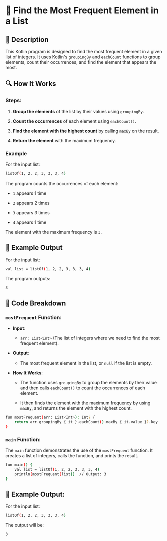 # 📌 Find the Most Frequent Element in a List

## 🚀 Description
This Kotlin program is designed to find the most frequent element in a given list of integers. It uses Kotlin's `groupingBy` and `eachCount` functions to group elements, count their occurrences, and find the element that appears the most.

## 🔍 How It Works
### Steps:
1. **Group the elements** of the list by their values using `groupingBy`.

2. **Count the occurrences** of each element using `eachCount()`.

3. **Find the element with the highest count** by calling `maxBy` on the result.

4. **Return the element** with the maximum frequency.

### Example
For the input list:
```sh
listOf(1, 2, 2, 3, 3, 3, 4)
```
The program counts the occurrences of each element:

- `1` appears 1 time

- `2` appears 2 times

- `3` appears 3 times

- `4` appears 1 time

The element with the maximum frequency is `3`.

## 🎯 Example Output
For the input list:

```sh
val list = listOf(1, 2, 2, 3, 3, 3, 4)
```
The program outputs:
```sh
3
```
## 📂 Code Breakdown
### `mostFrequent` Function:
- **Input**:
    - `arr: List<Int>` (The list of integers where we need to find the most frequent element).

- **Output**:
    - The most frequent element in the list, or `null` if the list is empty.

- **How It Works**:
    - The function uses `groupingBy` to group the elements by their value and then calls `eachCount()` to count the occurrences of each element.

    - It then finds the element with the maximum frequency by using `maxBy`, and returns the element with the highest count.
```sh
fun mostFrequent(arr: List<Int>): Int? {
    return arr.groupingBy { it }.eachCount().maxBy { it.value }?.key
}
```
### `main` Function:
The `main` function demonstrates the use of the `mostFrequent` function. It creates a list of integers, calls the function, and prints the result.
```sh
fun main() {
    val list = listOf(1, 2, 2, 3, 3, 3, 4)
    println(mostFrequent(list))  // Output: 3
}
```
## 🎯 Example Output:
For the input list:

```sh
listOf(1, 2, 2, 3, 3, 3, 4)
```
The output will be:
```sh
3
```
